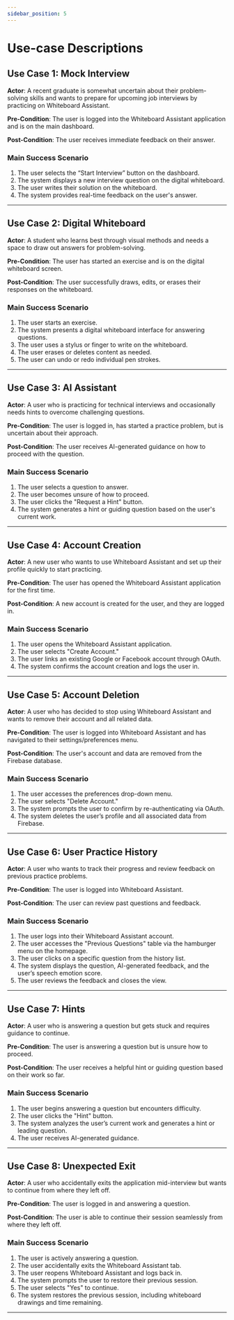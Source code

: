 ```yaml
---
sidebar_position: 5
---
```


# Use-case Descriptions

## Use Case 1: Mock Interview

**Actor**: A recent graduate is somewhat uncertain about their problem-solving skills and wants to prepare for upcoming job interviews by practicing on Whiteboard Assistant.

**Pre-Condition**: The user is logged into the Whiteboard Assistant application and is on the main dashboard.

**Post-Condition**: The user receives immediate feedback on their answer.

### Main Success Scenario
1. The user selects the “Start Interview” button on the dashboard.
2. The system displays a new interview question on the digital whiteboard.
3. The user writes their solution on the whiteboard.
4. The system provides real-time feedback on the user's answer.

---

## Use Case 2: Digital Whiteboard

**Actor**: A student who learns best through visual methods and needs a space to draw out answers for problem-solving.

**Pre-Condition**: The user has started an exercise and is on the digital whiteboard screen.

**Post-Condition**: The user successfully draws, edits, or erases their responses on the whiteboard.

### Main Success Scenario
1. The user starts an exercise.
2. The system presents a digital whiteboard interface for answering questions.
3. The user uses a stylus or finger to write on the whiteboard.
4. The user erases or deletes content as needed.
5. The user can undo or redo individual pen strokes.

---

## Use Case 3: AI Assistant

**Actor**: A user who is practicing for technical interviews and occasionally needs hints to overcome challenging questions.

**Pre-Condition**: The user is logged in, has started a practice problem, but is uncertain about their approach.

**Post-Condition**: The user receives AI-generated guidance on how to proceed with the question.

### Main Success Scenario
1. The user selects a question to answer.
2. The user becomes unsure of how to proceed.
3. The user clicks the "Request a Hint" button.
4. The system generates a hint or guiding question based on the user's current work.

---

## Use Case 4: Account Creation

**Actor**: A new user who wants to use Whiteboard Assistant and set up their profile quickly to start practicing.

**Pre-Condition**: The user has opened the Whiteboard Assistant application for the first time.

**Post-Condition**: A new account is created for the user, and they are logged in.

### Main Success Scenario
1. The user opens the Whiteboard Assistant application.
2. The user selects "Create Account."
3. The user links an existing Google or Facebook account through OAuth.
4. The system confirms the account creation and logs the user in.

---

## Use Case 5: Account Deletion

**Actor**: A user who has decided to stop using Whiteboard Assistant and wants to remove their account and all related data.

**Pre-Condition**: The user is logged into Whiteboard Assistant and has navigated to their settings/preferences menu.

**Post-Condition**: The user's account and data are removed from the Firebase database.

### Main Success Scenario
1. The user accesses the preferences drop-down menu.
2. The user selects "Delete Account."
3. The system prompts the user to confirm by re-authenticating via OAuth.
4. The system deletes the user’s profile and all associated data from Firebase.

---

## Use Case 6: User Practice History

**Actor**: A user who wants to track their progress and review feedback on previous practice problems.

**Pre-Condition**: The user is logged into Whiteboard Assistant.

**Post-Condition**: The user can review past questions and feedback.

### Main Success Scenario
1. The user logs into their Whiteboard Assistant account.
2. The user accesses the "Previous Questions" table via the hamburger menu on the homepage.
3. The user clicks on a specific question from the history list.
4. The system displays the question, AI-generated feedback, and the user’s speech emotion score.
5. The user reviews the feedback and closes the view.

---

## Use Case 7: Hints

**Actor**: A user who is answering a question but gets stuck and requires guidance to continue.

**Pre-Condition**: The user is answering a question but is unsure how to proceed.

**Post-Condition**: The user receives a helpful hint or guiding question based on their work so far.

### Main Success Scenario
1. The user begins answering a question but encounters difficulty.
2. The user clicks the "Hint" button.
3. The system analyzes the user’s current work and generates a hint or leading question.
4. The user receives AI-generated guidance.

---

## Use Case 8: Unexpected Exit

**Actor**: A user who accidentally exits the application mid-interview but wants to continue from where they left off.

**Pre-Condition**: The user is logged in and answering a question.

**Post-Condition**: The user is able to continue their session seamlessly from where they left off.

### Main Success Scenario
1. The user is actively answering a question.
2. The user accidentally exits the Whiteboard Assistant tab.
3. The user reopens Whiteboard Assistant and logs back in.
4. The system prompts the user to restore their previous session.
5. The user selects "Yes" to continue.
6. The system restores the previous session, including whiteboard drawings and time remaining.

---
